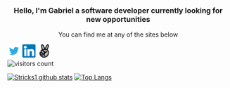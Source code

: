 <h3 align='center'>Hello, I'm Gabriel a software developer currently looking for new opportunities
</h3>

<p align='center'>You can find me at any of the sites below</p>

<span align='center'>
  <a href="https://twitter.com/gabriel_stricks"><img alt="Twitter" height="30" src="images/twitter.png"/></a>
  <a href="https://www.linkedin.com/in/gabriel-malheiros-silveira"><img alt="LinkedIn" height="30" src="images/linkedin.png"/></a>
  <a href="https://angel.co/u/gabriel-malheiros-silveira"><img  height="30" alt="AngelList" src="images/angelList.png"/></a>
</span>

<br />

<span align='center'>
  <img align='center' alt="visitors count" src="https://visitor-badge.glitch.me/badge?page_id=stricks1">
</span>

<br />

[![Stricks1 github stats](https://github-readme-stats.vercel.app/api?username=stricks1&show_icons=true&theme=radical)](https://github.com/stricks1/github-readme-stats)  [![Top Langs](https://github-readme-stats.vercel.app/api/top-langs/?username=stricks1&show_icons=true&theme=radical&layout=compact)](https://github.com/stricks1/github-readme-stats)
